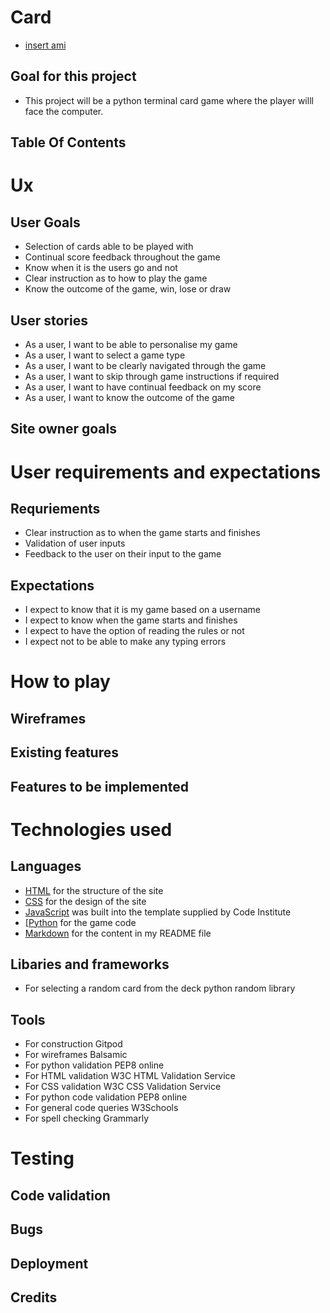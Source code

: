 # Card 
* [insert ami]()
## Goal for this project
* This project will be a python terminal card game where the player willl face the computer.
## Table Of Contents

# Ux
## User Goals
* Selection of cards able to be played with
* Continual score feedback throughout the game
* Know when it is the users go and not
* Clear instruction as to how to play the game
* Know the outcome of the game, win, lose or draw
## User stories
* As a user, I want to be able to personalise my game
* As a user, I want to select a game type
* As a user, I want to be clearly navigated through the game
* As a user, I want to skip through game instructions if required
* As a user, I want to have continual feedback on my score
* As a user, I want to know the outcome of the game
## Site owner goals
# User requirements and expectations
## Requriements
* Clear instruction as to when the game starts and finishes
* Validation of user inputs
* Feedback to the user on their input to the game
## Expectations
* I expect to know that it is my game based on a username
* I expect to know when the game starts and finishes
* I expect to have the option of reading the rules or not
* I expect not to be able to make any typing errors
# How to play
## Wireframes
## Existing features
## Features to be implemented
# Technologies used
## Languages
* [HTML]() for the structure of the site
* [CSS]() for the design of the site
* [JavaScript]() was built into the template supplied by Code Institute
* [[Python]() for the game code
* [Markdown]() for the content in my README file
## Libaries and frameworks
* For selecting a random card from the deck python random library
## Tools
* For construction Gitpod
* For wireframes Balsamic
* For python validation PEP8 online
* For HTML validation W3C HTML Validation Service
* For CSS validation W3C CSS Validation Service
* For python code validation PEP8 online
* For general code queries W3Schools
* For spell checking Grammarly


# Testing
## Code validation
## Bugs
## Deployment
## Credits